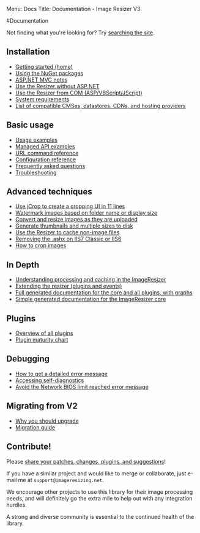 Menu: Docs
Title: Documentation - Image Resizer V3

#Documentation

Not finding what you're looking for? Try [searching the site](/search).

## Installation

* [Getting started (home)](/)
* [Using the NuGet packages](/docs/nuget)
* [ASP.NET MVC notes](/docs/mvc)
* [Use the Resizer without ASP.NET](/docs/howto/use-without-asp-net)
* [Use the Resizer from COM (ASP/VBScript/JScript)](/docs/howto/use-from-com)
* [System requirements](/docs/requirements)
* [List of compatible CMSes, datastores, CDNs, and hosting providers](/docs/workswith)

## Basic usage

* [Usage examples](/docs/examples)
* [Managed API examples](/docs/managed)
* [URL command reference](/docs/reference)
* [Configuration reference](/docs/configuration)
* [Frequently asked questions](/docs/faq)
* [Troubleshooting](/docs/troubleshoot)

## Advanced techniques

* [Use jCrop to create a cropping UI in 11 lines](http://nathanaeljones.com/573/combining-jcrop-and-server-side-image-resizing/)
* [Watermark images based on folder name or display size](/docs/howto/watermark-by-folder-or-size)
* [Convert and resize images as they are uploaded](/docs/howto/upload-and-resize)
* [Generate thumbnails and multiple sizes to disk](/docs/howto/generate-versions)
* [Use the Resizer to cache non-image files](/docs/howto/cache-non-images)
* [Removing the .ashx on IIS7 Classic or IIS6](/docs/cleanurls)
* [How to crop images](/docs/howto/crop)

## In Depth

* [Understanding processing and caching in the ImageResizer](/docs/process-and-cache)
* [Extending the resizer (plugins and events)](/docs/extending)
* [Full generated documentation for the core and all plugins, with graphs](http://nathanaeljones.github.com/resizer-docs/doxygen/namespaces.html)
* [Simple generated documentation for the ImageResizer core](http://nathanaeljones.github.com/resizer-docs/docu/)

## Plugins

* [Overview of all plugins](/plugins)
* [Plugin maturity chart](/plugins/maturity)

## Debugging

* [How to get a detailed error message](/docs/geterror)
* [Accessing self-diagnostics](/plugins/diagnostics)
* [Avoid the Network BIOS limit reached error message](/docs/howto/avoid-network-limit)

## Migrating from V2

* [Why you should upgrade](/docs/2to3/)
* [Migration guide](/docs/2to3/guide)

## Contribute!

Please [share your patches, changes, plugins, and suggestions](/docs/contribute)!

If you have a similar project and would like to merge or collaborate, just e-mail me at `support@imageresizing.net`.

We encourage other projects to use this library for their image processing needs, and will definitely go the extra mile to help out with any integration hurdles.

A strong and diverse community is essential to the continued health of the library. 


